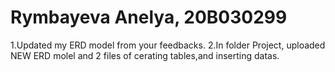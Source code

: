 # Rymbayeva Anelya, 20B030299
1.Updated my ERD model from your feedbacks.
2.In folder Project, uploaded NEW ERD molel and 2 files of cerating tables,and inserting datas.
